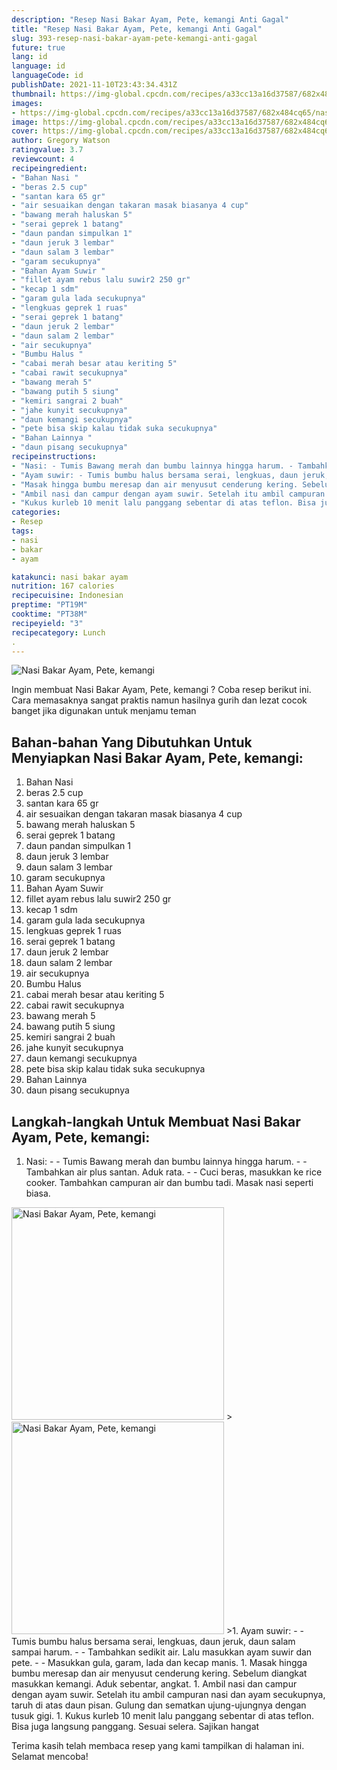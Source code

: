 ```yaml
---
description: "Resep Nasi Bakar Ayam, Pete, kemangi Anti Gagal"
title: "Resep Nasi Bakar Ayam, Pete, kemangi Anti Gagal"
slug: 393-resep-nasi-bakar-ayam-pete-kemangi-anti-gagal
future: true
lang: id
language: id
languageCode: id
publishDate: 2021-11-10T23:43:34.431Z 
thumbnail: https://img-global.cpcdn.com/recipes/a33cc13a16d37587/682x484cq65/nasi-bakar-ayam-pete-kemangi-foto-resep-utama.png
images:
- https://img-global.cpcdn.com/recipes/a33cc13a16d37587/682x484cq65/nasi-bakar-ayam-pete-kemangi-foto-resep-utama.png
image: https://img-global.cpcdn.com/recipes/a33cc13a16d37587/682x484cq65/nasi-bakar-ayam-pete-kemangi-foto-resep-utama.png
cover: https://img-global.cpcdn.com/recipes/a33cc13a16d37587/682x484cq65/nasi-bakar-ayam-pete-kemangi-foto-resep-utama.png
author: Gregory Watson
ratingvalue: 3.7
reviewcount: 4
recipeingredient:
- "Bahan Nasi "
- "beras 2.5 cup"
- "santan kara 65 gr"
- "air sesuaikan dengan takaran masak biasanya 4 cup"
- "bawang merah haluskan 5"
- "serai geprek 1 batang"
- "daun pandan simpulkan 1"
- "daun jeruk 3 lembar"
- "daun salam 3 lembar"
- "garam secukupnya"
- "Bahan Ayam Suwir "
- "fillet ayam rebus lalu suwir2 250 gr"
- "kecap 1 sdm"
- "garam gula lada secukupnya"
- "lengkuas geprek 1 ruas"
- "serai geprek 1 batang"
- "daun jeruk 2 lembar"
- "daun salam 2 lembar"
- "air secukupnya"
- "Bumbu Halus "
- "cabai merah besar atau keriting 5"
- "cabai rawit secukupnya"
- "bawang merah 5"
- "bawang putih 5 siung"
- "kemiri sangrai 2 buah"
- "jahe kunyit secukupnya"
- "daun kemangi secukupnya"
- "pete bisa skip kalau tidak suka secukupnya"
- "Bahan Lainnya "
- "daun pisang secukupnya"
recipeinstructions:
- "Nasi: - Tumis Bawang merah dan bumbu lainnya hingga harum. - Tambahkan air plus santan. Aduk rata. - Cuci beras, masukkan ke rice cooker. Tambahkan campuran air dan bumbu tadi. Masak nasi seperti biasa."
- "Ayam suwir: - Tumis bumbu halus bersama serai, lengkuas, daun jeruk, daun salam sampai harum. - Tambahkan sedikit air. Lalu masukkan ayam suwir dan pete.  - Masukkan gula, garam, lada dan kecap manis."
- "Masak hingga bumbu meresap dan air menyusut cenderung kering. Sebelum diangkat masukkan kemangi. Aduk sebentar, angkat."
- "Ambil nasi dan campur dengan ayam suwir. Setelah itu ambil campuran nasi dan ayam secukupnya, taruh di atas daun pisan. Gulung dan sematkan ujung-ujungnya dengan tusuk gigi."
- "Kukus kurleb 10 menit lalu panggang sebentar di atas teflon. Bisa juga langsung panggang. Sesuai selera. Sajikan hangat"
categories:
- Resep
tags:
- nasi
- bakar
- ayam

katakunci: nasi bakar ayam 
nutrition: 167 calories
recipecuisine: Indonesian
preptime: "PT19M"
cooktime: "PT38M"
recipeyield: "3"
recipecategory: Lunch
. 
---
```



![Nasi Bakar Ayam, Pete, kemangi](https://img-global.cpcdn.com/recipes/a33cc13a16d37587/682x484cq65/nasi-bakar-ayam-pete-kemangi-foto-resep-utama.png)

Ingin membuat Nasi Bakar Ayam, Pete, kemangi ? Coba resep berikut ini. Cara memasaknya sangat praktis namun hasilnya gurih dan lezat cocok banget jika digunakan untuk menjamu teman

<!--inarticleads1-->

## Bahan-bahan Yang Dibutuhkan Untuk Menyiapkan Nasi Bakar Ayam, Pete, kemangi:

1. Bahan Nasi 
1. beras 2.5 cup
1. santan kara 65 gr
1. air sesuaikan dengan takaran masak biasanya 4 cup
1. bawang merah haluskan 5
1. serai geprek 1 batang
1. daun pandan simpulkan 1
1. daun jeruk 3 lembar
1. daun salam 3 lembar
1. garam secukupnya
1. Bahan Ayam Suwir 
1. fillet ayam rebus lalu suwir2 250 gr
1. kecap 1 sdm
1. garam gula lada secukupnya
1. lengkuas geprek 1 ruas
1. serai geprek 1 batang
1. daun jeruk 2 lembar
1. daun salam 2 lembar
1. air secukupnya
1. Bumbu Halus 
1. cabai merah besar atau keriting 5
1. cabai rawit secukupnya
1. bawang merah 5
1. bawang putih 5 siung
1. kemiri sangrai 2 buah
1. jahe kunyit secukupnya
1. daun kemangi secukupnya
1. pete bisa skip kalau tidak suka secukupnya
1. Bahan Lainnya 
1. daun pisang secukupnya



<!--inarticleads2-->

## Langkah-langkah Untuk Membuat Nasi Bakar Ayam, Pete, kemangi:

1. Nasi: - - Tumis Bawang merah dan bumbu lainnya hingga harum. - - Tambahkan air plus santan. Aduk rata. - - Cuci beras, masukkan ke rice cooker. Tambahkan campuran air dan bumbu tadi. Masak nasi seperti biasa.
<img class="lazyload" data-src="https://img-global.cpcdn.com/steps/62d79600b54d0e6a/160x128cq70/nasi-bakar-ayam-pete-kemangi-langkah-memasak-1-foto.png" alt="Nasi Bakar Ayam, Pete, kemangi" width="340" height="340">
><img class="lazyload" data-src="https://img-global.cpcdn.com/steps/212086fbcbe401f1/160x128cq70/nasi-bakar-ayam-pete-kemangi-langkah-memasak-1-foto.png" alt="Nasi Bakar Ayam, Pete, kemangi" width="340" height="340">
>1. Ayam suwir: - - Tumis bumbu halus bersama serai, lengkuas, daun jeruk, daun salam sampai harum. - - Tambahkan sedikit air. Lalu masukkan ayam suwir dan pete.  - - Masukkan gula, garam, lada dan kecap manis.
1. Masak hingga bumbu meresap dan air menyusut cenderung kering. Sebelum diangkat masukkan kemangi. Aduk sebentar, angkat.
1. Ambil nasi dan campur dengan ayam suwir. Setelah itu ambil campuran nasi dan ayam secukupnya, taruh di atas daun pisan. Gulung dan sematkan ujung-ujungnya dengan tusuk gigi.
1. Kukus kurleb 10 menit lalu panggang sebentar di atas teflon. Bisa juga langsung panggang. Sesuai selera. Sajikan hangat




Terima kasih telah membaca resep yang kami tampilkan di halaman ini. Selamat mencoba!
